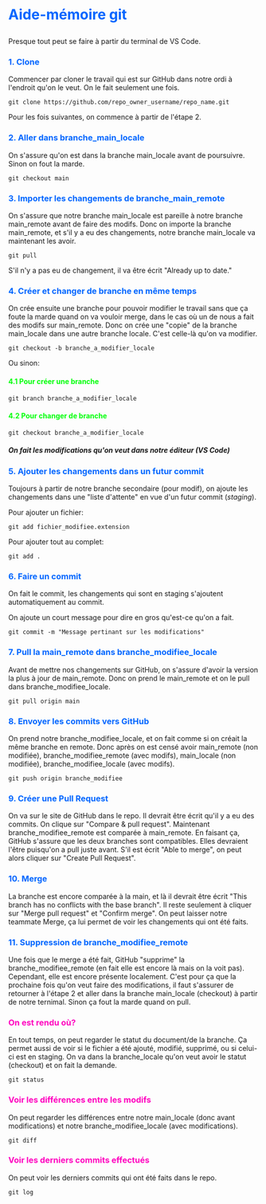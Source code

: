 # <p style="color: #0066ff;">Aide-mémoire git</p>

Presque tout peut se faire à partir du terminal de VS Code.

### <p style="color: #0066ff;">1. Clone</p>
Commencer par cloner le travail qui est sur GitHub dans notre ordi à l'endroit qu'on le veut. On le fait seulement une fois.

    git clone https://github.com/repo_owner_username/repo_name.git

Pour les fois suivantes, on commence à partir de l'étape 2.

### <p style="color: #0066ff;">2. Aller dans branche_main_locale</p>
On s'assure qu'on est dans la branche main_locale avant de poursuivre. Sinon on fout la marde.

    git checkout main

### <p style="color: #0066ff;">3. Importer les changements de branche_main_remote</p>
On s'assure que notre branche main_locale est pareille à notre branche main_remote avant de faire des modifs. Donc on importe la branche main_remote, et s'il y a eu des changements, notre branche main_locale va maintenant les avoir.

    git pull

S'il n'y a pas eu de changement, il va être écrit "Already up to date."

### <p style="color: #0066ff;">4. Créer et changer de branche en même temps</p>
On crée ensuite une branche pour pouvoir modifier le travail sans que ça foute la marde quand on va vouloir merge, dans le cas où un de nous a fait des modifs sur main_remote. Donc on crée une "copie" de la branche main_locale dans une autre branche locale. C'est celle-là qu'on va modifier.

    git checkout -b branche_a_modifier_locale

Ou sinon:

#### <p style="color: #00ff08;">4.1 Pour créer une branche</p>

    git branch branche_a_modifier_locale

#### <p style="color: #00ff08;">4.2 Pour changer de branche</p>

    git checkout branche_a_modifier_locale


##### On fait les modifications qu'on veut dans notre éditeur (VS Code)
    
### <p style="color: #0066ff;">5. Ajouter les changements dans un futur commit</p>
Toujours à partir de notre branche secondaire (pour modif), on ajoute les changements dans une "liste d'attente" en vue d'un futur commit (*staging*).

Pour ajouter un fichier:

    git add fichier_modifiee.extension

Pour ajouter tout au complet:

    git add .
    
### <p style="color: #0066ff;">6. Faire un commit</p>
On fait le commit, les changements qui sont en staging s'ajoutent automatiquement au commit.

On ajoute un court message pour dire en gros qu'est-ce qu'on a fait.

    git commit -m "Message pertinant sur les modifications"

### <p style="color: #0066ff;">7. Pull la main_remote dans branche_modifiee_locale</p>
Avant de mettre nos changements sur GitHub, on s'assure d'avoir la version la plus à jour de main_remote. Donc on prend le main_remote et on le pull dans branche_modifiee_locale.

    git pull origin main
    
### <p style="color: #0066ff;">8. Envoyer les commits vers GitHub</p>
On prend notre branche_modifiee_locale, et on fait comme si on créait la même branche en remote. Donc après on est censé avoir main_remote (non modifiée), branche_modifiee_remote (avec modifs), main_locale (non modifiée), branche_modifiee_locale (avec modifs).

    git push origin branche_modifiee

### <p style="color: #0066ff;">9. Créer une Pull Request</p>
On va sur le site de GitHub dans le repo. Il devrait être écrit qu'il y a eu des commits. On clique sur "Compare & pull request". Maintenant branche_modifiee_remote est comparée à main_remote. En faisant ça, GitHub s'assure que les deux branches sont compatibles. Elles devraient l'être puisqu'on a pull juste avant. S'il est écrit "Able to merge", on peut alors cliquer sur "Create Pull Request".

### <p style="color: #0066ff;">10. Merge</p>
 La branche est encore comparée à la main, et là il devrait être écrit "This branch has no conflicts with the base branch". Il reste seulement à cliquer sur "Merge pull request" et "Confirm merge". On peut laisser notre teammate Merge, ça lui permet de voir les changements qui ont été faits.

### <p style="color: #0066ff;">11. Suppression de branche_modifiee_remote</p>
Une fois que le merge a été fait, GitHub "supprime" la branche_modifiee_remote (en fait elle est encore là mais on la voit pas). Cependant, elle est encore présente localement. C'est pour ça que la prochaine fois qu'on veut faire des modifications, il faut s'assurer de retourner à l'étape 2 et aller dans la branche main_locale (checkout) à partir de notre ternimal. Sinon ça fout la marde quand on pull.

### <p style="color: #ff00bf;">On est rendu où? </p>
En tout temps, on peut regarder le statut du document/de la branche. Ça permet aussi de voir si le fichier a été ajouté, modifié, supprimé, ou si celui-ci est en staging. On va dans la branche_locale qu'on veut avoir le statut (checkout) et on fait la demande.

    git status

### <p style="color: #ff00bf;">Voir les différences entre les modifs</p>
On peut regarder les différences entre notre main_locale (donc avant modifications) et notre branche_modifiee_locale (avec modifications).

    git diff

### <p style="color: #ff00bf;">Voir les derniers commits effectués</p>
On peut voir les derniers commits qui ont été faits dans le repo. 

    git log


